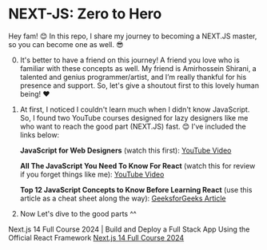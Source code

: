 # NEXT-JS: Zero to Hero

Hey fam! 😊 In this repo, I share my journey to becoming a NEXT.JS master, so you can become one as well. 😎

0. It's better to have a friend on this journey! A friend you love who is familiar with these concepts as well. My friend is Amirhossein Shirani, a talented and genius programmer/artist, and I’m really thankful for his presence and support. So, let's give a shoutout first to this lovely human being! ❤️

1. At first, I noticed I couldn't learn much when I didn't know JavaScript. So, I found two YouTube courses designed for lazy designers like me who want to reach the good part (NEXT.JS) fast. 😊 I’ve included the links below:

   **JavaScript for Web Designers** (watch this first):
   [YouTube Video](https://www.youtube.com/watch?v=ResWVWI333o)

   **All The JavaScript You Need To Know For React** (watch this for review if you forget things like me):
   [YouTube Video](https://www.youtube.com/watch?v=m55PTVUrlnA&t=300s)

   **Top 12 JavaScript Concepts to Know Before Learning React** (use this article as a cheat sheet along the way):
   [GeeksforGeeks Article](https://www.geeksforgeeks.org/top-javascript-concepts-to-know-before-learning-react/)

2.  Now Let's dive to the good parts ^^ 

Next.js 14 Full Course 2024 | Build and Deploy a Full Stack App Using the Official React Framework
[Next.js 14 Full Course 2024](https://www.youtube.com/watch?v=wm5gMKuwSYk&t=1224s)

